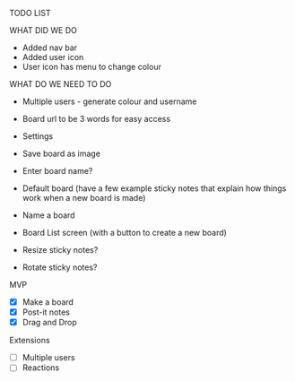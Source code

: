 TODO LIST

WHAT DID WE DO

- Added nav bar
- Added user icon
- User icon has menu to change colour

WHAT DO WE NEED TO DO

- Multiple users - generate colour and username
- Board url to be 3 words for easy access
- Settings 
- Save board as image
- Enter board name?

- Default board (have a few example sticky notes that explain how things work when a new board is made)
- Name a board
- Board List screen (with a button to create a new board)

- Resize sticky notes?
- Rotate sticky notes?

MVP

- [x] Make a board 
- [x] Post-it notes
- [x] Drag and Drop

Extensions

- [ ] Multiple users
- [ ] Reactions
